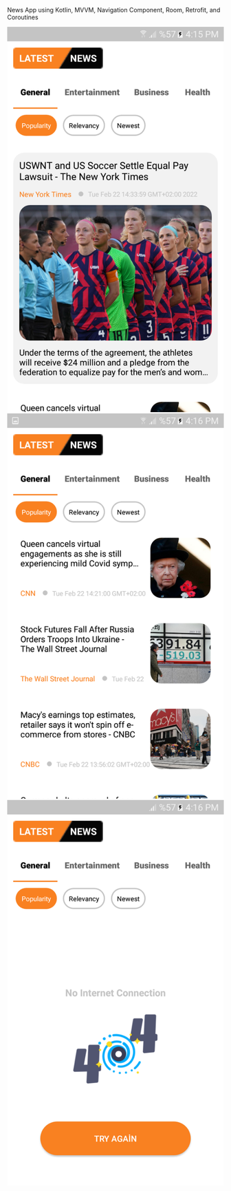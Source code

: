 News App using Kotlin, MVVM, Navigation Component, Room, Retrofit, and Coroutines

<img src="./img/img_1.png" />
          
<img src="./img/img_2.png" />


<img src="./img/img_3.png" />

